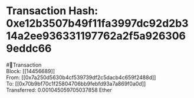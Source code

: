 
Transaction Hash: 0xe12b3507b49f11fa3997dc92d2b314a2ee936331197762a2f5a9263069eddc66
====================================================================================
  
#💸Transaction  
Block: [[14456689]]  
From: [[0x7a250d5630b4cf539739df2c5dacb4c659f2488d]]  
To: [[0x70b9bf70c1f25804706bb9febfd93a7a869f0a0d]]  
Transferred: 0.001045059705037858 Ether